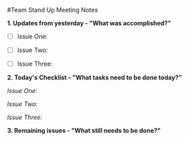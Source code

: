 #Team Stand Up Meeting Notes


**1. Updates from yesterday - "What was accomplished?"**
- [ ] Issue One:

- [ ] Issue Two:

- [ ] Issue Three:





**2. Today's Checklist - "What tasks need to be done today?"**

*Issue One:*


*Issue Two:*


*Issue Three:*


 
**3. Remaining issues - "What still needs to be done?"**
